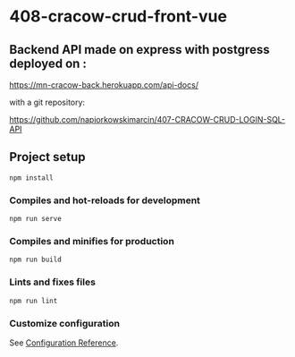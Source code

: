 # 408-cracow-crud-front-vue

## Backend API made on express with postgress deployed on :

https://mn-cracow-back.herokuapp.com/api-docs/

with a git repository:

https://github.com/napiorkowskimarcin/407-CRACOW-CRUD-LOGIN-SQL-API

## Project setup

```
npm install
```

### Compiles and hot-reloads for development

```
npm run serve
```

### Compiles and minifies for production

```
npm run build
```

### Lints and fixes files

```
npm run lint
```

### Customize configuration

See [Configuration Reference](https://cli.vuejs.org/config/).
